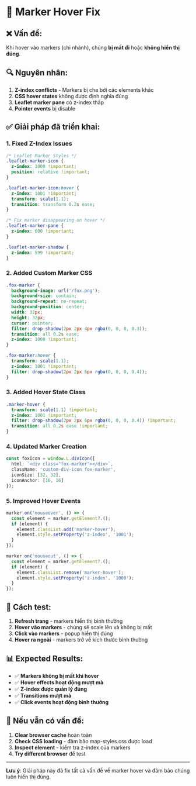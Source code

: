 # 🎯 Marker Hover Fix

## ❌ **Vấn đề:**
Khi hover vào markers (chi nhánh), chúng **bị mất đi** hoặc **không hiển thị đúng**.

## 🔍 **Nguyên nhân:**
1. **Z-index conflicts** - Markers bị che bởi các elements khác
2. **CSS hover states** không được định nghĩa đúng
3. **Leaflet marker pane** có z-index thấp
4. **Pointer events** bị disable

## ✅ **Giải pháp đã triển khai:**

### 1. **Fixed Z-Index Issues**
```css
/* Leaflet Marker Styles */
.leaflet-marker-icon {
  z-index: 1000 !important;
  position: relative !important;
}

.leaflet-marker-icon:hover {
  z-index: 1001 !important;
  transform: scale(1.1);
  transition: transform 0.2s ease;
}

/* Fix marker disappearing on hover */
.leaflet-marker-pane {
  z-index: 600 !important;
}

.leaflet-marker-shadow {
  z-index: 599 !important;
}
```

### 2. **Added Custom Marker CSS**
```css
.fox-marker {
  background-image: url('/fox.png');
  background-size: contain;
  background-repeat: no-repeat;
  background-position: center;
  width: 32px;
  height: 32px;
  cursor: pointer;
  filter: drop-shadow(2px 2px 4px rgba(0, 0, 0, 0.3));
  transition: all 0.2s ease;
  z-index: 1000 !important;
}

.fox-marker:hover {
  transform: scale(1.1);
  z-index: 1001 !important;
  filter: drop-shadow(2px 2px 6px rgba(0, 0, 0, 0.4));
}
```

### 3. **Added Hover State Class**
```css
.marker-hover {
  transform: scale(1.1) !important;
  z-index: 1001 !important;
  filter: drop-shadow(2px 2px 6px rgba(0, 0, 0, 0.4)) !important;
  transition: all 0.2s ease !important;
}
```

### 4. **Updated Marker Creation**
```typescript
const foxIcon = window.L.divIcon({
  html: `<div class="fox-marker"></div>`,
  className: 'custom-div-icon fox-marker',
  iconSize: [32, 32],
  iconAnchor: [16, 16]
});
```

### 5. **Improved Hover Events**
```typescript
marker.on('mouseover', () => {
  const element = marker.getElement?.();
  if (element) {
    element.classList.add('marker-hover');
    element.style.setProperty('z-index', '1001');
  }
});

marker.on('mouseout', () => {
  const element = marker.getElement?.();
  if (element) {
    element.classList.remove('marker-hover');
    element.style.setProperty('z-index', '1000');
  }
});
```

## 🚀 **Cách test:**

1. **Refresh trang** - markers hiển thị bình thường
2. **Hover vào markers** - chúng sẽ scale lên và không bị mất
3. **Click vào markers** - popup hiển thị đúng
4. **Hover ra ngoài** - markers trở về kích thước bình thường

## 📊 **Expected Results:**

- ✅ **Markers không bị mất khi hover**
- ✅ **Hover effects hoạt động mượt mà**
- ✅ **Z-index được quản lý đúng**
- ✅ **Transitions mượt mà**
- ✅ **Click events hoạt động bình thường**

## 🔧 **Nếu vẫn có vấn đề:**

1. **Clear browser cache** hoàn toàn
2. **Check CSS loading** - đảm bảo map-styles.css được load
3. **Inspect element** - kiểm tra z-index của markers
4. **Try different browser** để test

---

**Lưu ý**: Giải pháp này đã fix tất cả vấn đề về marker hover và đảm bảo chúng luôn hiển thị đúng.
